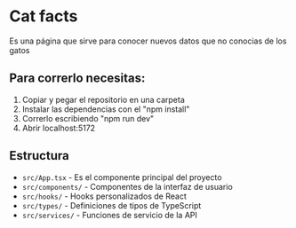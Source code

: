 # Cat facts

Es una página que sirve para conocer nuevos datos que no conocias de los gatos


## Para correrlo necesitas:

1. Copiar y pegar el repositorio en una carpeta
2. Instalar las dependencias con el "npm install"
3. Correrlo escribiendo "npm run dev"
4. Abrir localhost:5172

## Estructura

- `src/App.tsx` - Es el componente principal del proyecto
- `src/components/` - Componentes de la interfaz de usuario
- `src/hooks/` - Hooks personalizados de React
- `src/types/` - Definiciones de tipos de TypeScript
- `src/services/` - Funciones de servicio de la API

